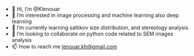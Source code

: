 - 👋 Hi, I’m @Klenouar
- 👀 I’m interested in image processing and machine learning also deep learning
- 🌱 I’m currently learning saltikov size distribution, and stereology analysis
- 💞️ I’m looking to collaborate on python code related to SEM images analysis
- 📫 How to reach me lenouar.kh@gmail.com

<!---
Klenouar/Klenouar is a ✨ special ✨ repository because its `README.md` (this file) appears on your GitHub profile.
You can click the Preview link to take a look at your changes.
--->
